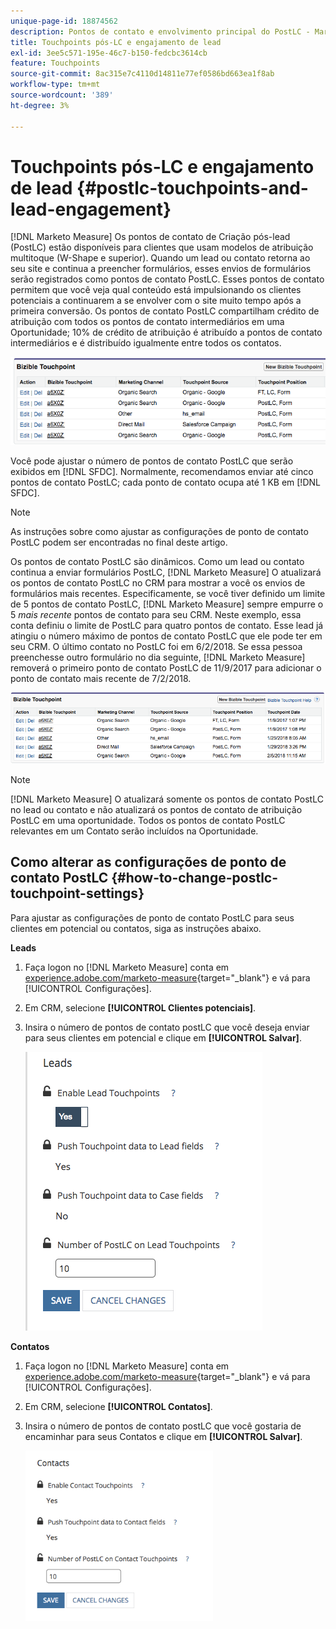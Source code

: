 ```yaml
---
unique-page-id: 18874562
description: Pontos de contato e envolvimento principal do PostLC - Marketo Measure - Documentação do produto
title: Touchpoints pós-LC e engajamento de lead
exl-id: 3ee5c571-195e-46c7-b150-fedcbc3614cb
feature: Touchpoints
source-git-commit: 8ac315e7c4110d14811e77ef0586bd663ea1f8ab
workflow-type: tm+mt
source-wordcount: '389'
ht-degree: 3%

---
```


# Touchpoints pós-LC e engajamento de lead {#postlc-touchpoints-and-lead-engagement}

[!DNL Marketo Measure] Os pontos de contato de Criação pós-lead (PostLC) estão disponíveis para clientes que usam modelos de atribuição multitoque (W-Shape e superior). Quando um lead ou contato retorna ao seu site e continua a preencher formulários, esses envios de formulários serão registrados como pontos de contato PostLC. Esses pontos de contato permitem que você veja qual conteúdo está impulsionando os clientes potenciais a continuarem a se envolver com o site muito tempo após a primeira conversão. Os pontos de contato PostLC compartilham crédito de atribuição com todos os pontos de contato intermediários em uma Oportunidade; 10% de crédito de atribuição é atribuído a pontos de contato intermediários e é distribuído igualmente entre todos os contatos.

![](assets/1.png)

Você pode ajustar o número de pontos de contato PostLC que serão exibidos em [!DNL SFDC]. Normalmente, recomendamos enviar até cinco pontos de contato PostLC; cada ponto de contato ocupa até 1 KB em [!DNL SFDC].

>[!NOTE]
>
>As instruções sobre como ajustar as configurações de ponto de contato PostLC podem ser encontradas no final deste artigo.

Os pontos de contato PostLC são dinâmicos. Como um lead ou contato continua a enviar formulários PostLC, [!DNL Marketo Measure] O atualizará os pontos de contato PostLC no CRM para mostrar a você os envios de formulários mais recentes. Especificamente, se você tiver definido um limite de 5 pontos de contato PostLC, [!DNL Marketo Measure] sempre empurre o 5 _mais recente_ pontos de contato para seu CRM.  Neste exemplo, essa conta definiu o limite de PostLC para quatro pontos de contato. Esse lead já atingiu o número máximo de pontos de contato PostLC que ele pode ter em seu CRM. O último contato no PostLC foi em 6/2/2018. Se essa pessoa preenchesse outro formulário no dia seguinte, [!DNL Marketo Measure] removerá o primeiro ponto de contato PostLC de 11/9/2017 para adicionar o ponto de contato mais recente de 7/2/2018.

![](assets/2.png)

>[!NOTE]
>
>[!DNL Marketo Measure] O atualizará somente os pontos de contato PostLC no lead ou contato e não atualizará os pontos de contato de atribuição PostLC em uma oportunidade. Todos os pontos de contato PostLC relevantes em um Contato serão incluídos na Oportunidade.

## Como alterar as configurações de ponto de contato PostLC {#how-to-change-postlc-touchpoint-settings}

Para ajustar as configurações de ponto de contato PostLC para seus clientes em potencial ou contatos, siga as instruções abaixo.

**Leads**

1. Faça logon no [!DNL Marketo Measure] conta em [experience.adobe.com/marketo-measure](https://experience.adobe.com/marketo-measure){target="_blank"} e vá para [!UICONTROL Configurações].

1. Em CRM, selecione **[!UICONTROL Clientes potenciais]**.

1. Insira o número de pontos de contato postLC que você deseja enviar para seus clientes em potencial e clique em **[!UICONTROL Salvar]**.

   ![](assets/3.png)

**Contatos**

1. Faça logon no [!DNL Marketo Measure] conta em [experience.adobe.com/marketo-measure](https://experience.adobe.com/marketo-measure){target="_blank"} e vá para [!UICONTROL Configurações].

1. Em CRM, selecione **[!UICONTROL Contatos]**.

1. Insira o número de pontos de contato postLC que você gostaria de encaminhar para seus Contatos e clique em **[!UICONTROL Salvar]**.

   ![](assets/4.png)
